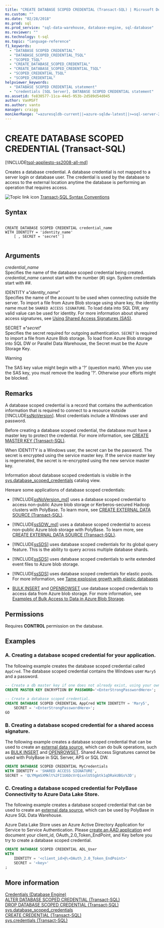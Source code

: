 ```yaml
---
title: "CREATE DATABASE SCOPED CREDENTIAL (Transact-SQL) | Microsoft Docs"
ms.custom: ""
ms.date: "02/28/2018"
ms.prod: sql
ms.prod_service: "sql-data-warehouse, database-engine, sql-database"
ms.reviewer: ""
ms.technology: t-sql
ms.topic: "language-reference"
f1_keywords: 
  - "DATABASE SCOPED CREDENTIAL"
  - "DATABASE_SCOPED_CREDENTIAL_TSQL"
  - "SCOPED_TSQL"
  - "CREATE_DATABASE_SCOPED_CREDENTIAL"
  - "CREATE_DATABASE_SCOPED_CREDENTIAL_TSQL"
  - "SCOPED_CREDENTIAL_TSQL"
  - "SCOPED_CREDENTIAL"
helpviewer_keywords: 
  - "DATABASE SCOPED CREDENTIAL statement"
  - "credentials [SQL Server], DATABASE SCOPED CREDENTIAL statement"
ms.assetid: fe830577-11ca-44e5-953b-2d589d54d045
author: VanMSFT
ms.author: vanto
manager: craigg
monikerRange: "=azuresqldb-current||=azure-sqldw-latest||>=sql-server-2016||=sqlallproducts-allversions||>=aps-pdw-2016||>=sql-server-linux-2017||=azuresqldb-mi-current"
---
```

# CREATE DATABASE SCOPED CREDENTIAL (Transact-SQL)
[!INCLUDE[tsql-appliesto-ss2008-all-md](../../includes/tsql-appliesto-ss2008-all-md.md)]

  Creates a database credential. A database credential is not mapped to a server login or database user. The credential is used by the database to access to the external location anytime the database is performing an operation that requires access.  
  
 ![Topic link icon](../../database-engine/configure-windows/media/topic-link.gif "Topic link icon") [Transact-SQL Syntax Conventions](../../t-sql/language-elements/transact-sql-syntax-conventions-transact-sql.md)  
  
## Syntax  
  
```  
 
CREATE DATABASE SCOPED CREDENTIAL credential_name   
WITH IDENTITY = 'identity_name'  
    [ , SECRET = 'secret' ]  
  
```  
  
## Arguments  
 *credential_name*  
 Specifies the name of the database scoped credential being created. *credential_name* cannot start with the number (#) sign. System credentials start with ##.  
  
 IDENTITY **='**_identity\_name_**'**  
 Specifies the name of the account to be used when connecting outside the server. To import a file from Azure Blob storage using share key, the identity name must be `SHARED ACCESS SIGNATURE`. To load data into SQL DW, any valid value can be used for identity. For more information about shared access signatures, see [Using Shared Access Signatures (SAS)](https://docs.microsoft.com/azure/storage/storage-dotnet-shared-access-signature-part-1).  
  
 SECRET **='**_secret_**'**  
 Specifies the secret required for outgoing authentication. `SECRET` is required to import a file from Azure Blob storage. To load from Azure Blob storage into SQL DW or Parallel Data Warehouse, the Secret must be the Azure Storage Key.  
> [!WARNING]
>  The SAS key value might begin with a '?' (question mark). When you use the SAS key, you must remove the leading '?'. Otherwise your efforts might be blocked.  
  
## Remarks  
 A database scoped credential is a record that contains the authentication information that is required to connect to a resource outside [!INCLUDE[ssNoVersion](../../includes/ssnoversion-md.md)]. Most credentials include a Windows user and password.  
  
 Before creating a database scoped credential, the database must have a master key to protect the credential. For more information, see [CREATE MASTER KEY &#40;Transact-SQL&#41;](../../t-sql/statements/create-master-key-transact-sql.md).  
  
 When IDENTITY is a Windows user, the secret can be the password. The secret is encrypted using the service master key. If the service master key is regenerated, the secret is re-encrypted using the new service master key.  
   
 Information about database scoped credentials is visible in the [sys.database_scoped_credentials](../../relational-databases/system-catalog-views/sys-database-scoped-credentials-transact-sql.md) catalog view.  
  
 
 Hereare some applications of database scoped credentials:  
  
- [!INCLUDE[ssNoVersion_md](../../includes/ssnoversion-md.md)] uses a database scoped credential to access non-public Azure blob storage or Kerberos-secured Hadoop clusters with PolyBase. To learn more, see [CREATE EXTERNAL DATA SOURCE (Transact-SQL)](../../t-sql/statements/create-external-data-source-transact-sql.md).  

- [!INCLUDE[ssSDW_md](../../includes/sssdw-md.md)] uses a database scoped credential to access non-public Azure blob storage with PolyBase. To learn more, see [CREATE EXTERNAL DATA SOURCE (Transact-SQL)](../../t-sql/statements/create-external-data-source-transact-sql.md).
  
- [!INCLUDE[ssSDS](../../includes/sssds-md.md)] uses database scoped credentials for its global query feature. This is the ability to query across multiple database shards.  
  
- [!INCLUDE[ssSDS](../../includes/sssds-md.md)] uses database scoped credentials to write extended event files to Azure blob storage.  
  
- [!INCLUDE[ssSDS](../../includes/sssds-md.md)] uses database scoped credentials for elastic pools. For more information, see [Tame explosive growth with elastic databases](https://azure.microsoft.com/documentation/articles/sql-database-elastic-pool/)  

- [BULK INSERT](../../t-sql/statements/bulk-insert-transact-sql.md) and [OPENROWSET](../../t-sql/functions/openrowset-transact-sql.md) use database scoped credentials to access data from Azure blob storage. For more information, see [Examples of Bulk Access to Data in Azure Blob Storage](../../relational-databases/import-export/examples-of-bulk-access-to-data-in-azure-blob-storage.md). 
  
## Permissions  
 Requires **CONTROL** permission on the database.  
  
## Examples  
### A. Creating a database scoped credential for your application.
 The following example creates the database scoped credential called `AppCred`. The database scoped credential contains the Windows user `Mary5` and a password.  
  
```sql  
-- Create a db master key if one does not already exist, using your own password.  
CREATE MASTER KEY ENCRYPTION BY PASSWORD='<EnterStrongPasswordHere>';  
  
-- Create a database scoped credential.  
CREATE DATABASE SCOPED CREDENTIAL AppCred WITH IDENTITY = 'Mary5',   
    SECRET = '<EnterStrongPasswordHere>';  
GO  
```  

### B. Creating a database scoped credential for a shared access signature.   
The following example creates a database scoped credential that can be used to create an [external data source](../../t-sql/statements/create-external-data-source-transact-sql.md), which can do bulk operations, such as [BULK INSERT](../../t-sql/statements/bulk-insert-transact-sql.md) and [OPENROWSET](../../t-sql/functions/openrowset-transact-sql.md). Shared Access Signatures cannot be used with PolyBase in SQL Server, APS or SQL DW.
```sql
CREATE DATABASE SCOPED CREDENTIAL MyCredentials  
WITH IDENTITY = 'SHARED ACCESS SIGNATURE',
SECRET = 'QLYMgmSXMklt%2FI1U6DcVrQixnlU5Sgbtk1qDRakUBGs%3D';
```
  
### C. Creating a database scoped credential for PolyBase Connectivity to Azure Data Lake Store.  
The following example creates a database scoped credential that can be used to create an [external data source](../../t-sql/statements/create-external-data-source-transact-sql.md), which can be used by PolyBase in Azure SQL Data Warehouse.

Azure Data Lake Store uses an Azure Active Directory Application for Service to Service Authentication.
Please [create an AAD application](https://docs.microsoft.com/azure/data-lake-store/data-lake-store-authenticate-using-active-directory)  and document your client_id, OAuth_2.0_Token_EndPoint, and Key before you try to create a database scoped credential.

```sql
CREATE DATABASE SCOPED CREDENTIAL ADL_User
WITH
    IDENTITY = '<client_id>@\<OAuth_2.0_Token_EndPoint>'
    SECRET = '<key>'
;
```  
  
  
  
## More information  
 [Credentials &#40;Database Engine&#41;](../../relational-databases/security/authentication-access/credentials-database-engine.md)   
 [ALTER DATABASE SCOPED CREDENTIAL &#40;Transact-SQL&#41;](../../t-sql/statements/alter-database-scoped-credential-transact-sql.md)   
 [DROP DATABASE SCOPED CREDENTIAL &#40;Transact-SQL&#41;](../../t-sql/statements/drop-database-scoped-credential-transact-sql.md)   
 [sys.database_scoped_credentials](../../relational-databases/system-catalog-views/sys-database-scoped-credentials-transact-sql.md)   
 [CREATE CREDENTIAL &#40;Transact-SQL&#41;](../../t-sql/statements/create-credential-transact-sql.md)   
 [sys.credentials &#40;Transact-SQL&#41;](../../relational-databases/system-catalog-views/sys-credentials-transact-sql.md)  
  
  
